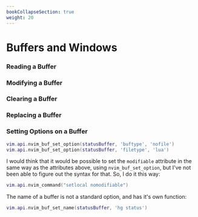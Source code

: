 ```yaml
---
bookCollapseSection: true
weight: 20
---
```


# Buffers and Windows

### Reading a Buffer

### Modifying a Buffer

### Clearing a Buffer

### Replacing a Buffer

### Setting Options on a Buffer

```lua
vim.api.nvim_buf_set_option(statusBuffer, 'buftype', 'nofile')
vim.api.nvim_buf_set_option(statusBuffer, 'filetype', 'lua')
```

I would think that it would be possible to set the `modifiable` attribute in
the same way as the attributes above, using `nvim_buf_set_option`, but I've not
been able to figure out the syntax for that. So, I do it this way:

```lua
vim.api.nvim_command("setlocal nomodifiable")
```

The name of a buffer is not a standard option, and has it's own function:

```lua
vim.api.nvim_buf_set_name(statusBuffer, 'hg status')
```

